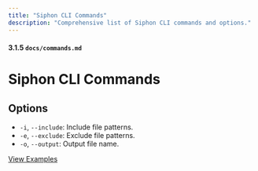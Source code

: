 ```yaml
---
title: "Siphon CLI Commands"
description: "Comprehensive list of Siphon CLI commands and options."
---
```


#### 3.1.5 `docs/commands.md`

# Siphon CLI Commands

## Options

- `-i`, `--include`: Include file patterns.
- `-e`, `--exclude`: Exclude file patterns.
- `-o`, `--output`: Output file name.

[View Examples](examples.md)

```

```
